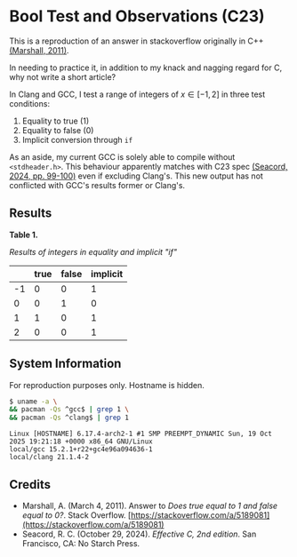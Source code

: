 # Bool Test and Observations (C23)
This is a reproduction of an answer in stackoverflow originally in C++
[(Marshall, 2011)](#credits).

In needing to practice it, in addition to my knack
and nagging regard for C,
why not write a short article?

In Clang and GCC,
I test a range of integers of
$x \in [-1,2]$
in three test conditions:

1. Equality to true (1)
2. Equality to false (0)
3. Implicit conversion through `if`

As an aside,
my current GCC is solely able to compile without `<stdheader.h>`.
This behaviour apparently matches with C23 spec [(Seacord, 2024, pp. 99-100)](#credits) even if excluding Clang's.
This new output has not conflicted with GCC's results former or Clang's.

## Results

**Table 1.**

*Results of integers in equality and implicit "if"*

|    | true | false | implicit |
|----|------|-------|----------|
| -1 | 0    | 0     | 1        |
| 0  | 0    | 1     | 0        |
| 1  | 1    | 0     | 1        |
| 2  | 0    | 0     | 1        |

## System Information
For reproduction purposes only.
Hostname is hidden.

``` sh
$ uname -a \
&& pacman -Qs ^gcc$ | grep 1 \
&& pacman -Qs ^clang$ | grep 1
```

``` console
Linux [HOSTNAME] 6.17.4-arch2-1 #1 SMP PREEMPT_DYNAMIC Sun, 19 Oct 2025 19:21:18 +0000 x86_64 GNU/Linux
local/gcc 15.2.1+r22+gc4e96a094636-1
local/clang 21.1.4-2
```

## Credits
- Marshall, A. (March 4, 2011).
Answer to *Does true equal to 1 and false equal to 0?*.
Stack Overflow.
[https://stackoverflow.com/a/5189081](https://stackoverflow.com/a/5189081)
- Seacord, R. C. (October 29, 2024). *Effective C, 2nd edition*. San Francisco, CA: No Starch Press.
